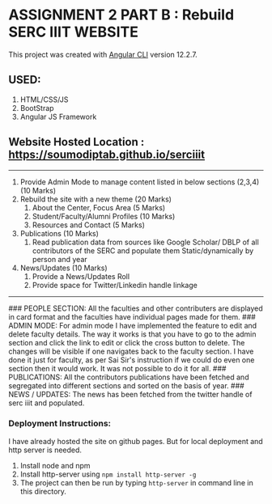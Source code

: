 # ASSIGNMENT 2 PART B : Rebuild SERC IIIT WEBSITE

This project was created with [Angular CLI](https://github.com/angular/angular-cli) version 12.2.7.
## USED:
1. HTML/CSS/JS
2. BootStrap
3. Angular JS Framework
## Website Hosted Location : https://soumodiptab.github.io/serciiit
<hr>

1. Provide Admin Mode to manage content listed in below sections (2,3,4) (10 Marks)
2. Rebuild the site with a new theme (20 Marks)
    1. About the Center, Focus Area (5 Marks)
    2. Student/Faculty/Alumni Profiles (10 Marks)
    3. Resources and Contact (5 Marks)
3. Publications (10 Marks)
    1. Read publication data from sources like Google Scholar/ DBLP of all contributors 
of the SERC and populate them Static/dynamically by person and year 
4. News/Updates (10 Marks)
    1. Provide a News/Updates Roll
    2. Provide space for Twitter/Linkedin handle linkage
<hr>
### PEOPLE SECTION:
All the faculties and other contributers are displayed in card format and the faculties have individual pages made for them.
### ADMIN MODE:
For admin mode I have implemented the feature to edit and delete faculty details.
The way it works is that you have to go to the admin section and click the link to edit or click the cross button to delete. The changes will be visible if one navigates back to the faculty section.
I have done it just for faculty, as per Sai Sir's instruction if we could do even one section then it would work.
It was not possible to do it for all.
### PUBLICATIONS:
All the contributors publications have been fetched and segregated into different sections and sorted on the basis of year.
### NEWS / UPDATES:
The news has been fetched from the twitter handle of serc iiit and populated.

### Deployment Instructions: 
I have already hosted the site on github pages.
But for local deployment and http server is needed.
1. Install node and npm
2. Install http-server using `npm install http-server -g`
3. The project can then be run by typing `http-server` in command line in this directory.
